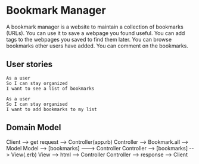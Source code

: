 # Bookmark Manager

A bookmark manager is a website to maintain a collection of bookmarks (URLs). You can use it to save a webpage you found useful. You can add tags to the webpages you saved to find them later. You can browse bookmarks other users have added. You can comment on the bookmarks.

## User stories

```
As a user
So I can stay organized
I want to see a list of bookmarks

As a user
So I can stay organised
I want to add bookmarks to my list

```
## Domain Model

Client --> get request --> Controller(app.rb)
Controller --> Bookmark.all --> Model
Model --> [bookmarks] ---> Controller
Controller --> [bookmarks] --> View(.erb)
View --> html --> Controller
Controller --> response --> Client

<!-- Connect to psql
Create the database using the psql command CREATE DATABASE bookmark_manager;
Connect to the database using the pqsl command \c bookmark_manager;
Run the query we have saved in the file 01_create_bookmarks_table.sql -->

